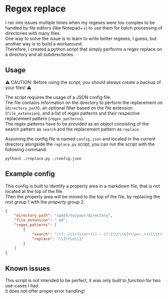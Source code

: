 # Regex replace  

I ran into issues mutliple times when my regexes were too complex to be handled by file editors (like Notepad++) to use them for batch processing of directories with many files.  
One way to solve the issue is to learn to write better regexes, I guess, but another way is to build a workaround.  
Therefore, I created a python script that simply performs a regex replace on a directory and all subdirectories.  

## Usage  

⚠️ CAUTION: Before using the script, you should always create a backup of your files! ⚠️ 

The script requires the usage of a JSON config file.  
The file contains information on the directory to perform the replacement on (`directory_path`), an optional filter based on the file extension (`file_extension`), and a list of regex patterns and their respective replacement pattern (`regex_patterns`).  
The regex patterns have to be provided as an object consisting of the search pattern as `search` and the replacement pattern as `replace`.  

Assuming the config file is named `config.json` and located in the current directory alongside the `replace.py` script, you can run the script with the following command:

```shell
python3 ./replace.py ./config.json
```

## Example config  

This config is built to identify a property area in a markdown file, that is not located at the top of the file.  
Then the property area will be moved to the top of the file, by replacing the _rest_ group 1 with the _property_ group 2.  

```json
{
    "directory_path": "/path/to/your/directory",
    "file_extension": ".md",
    "regex_patterns": [
        {
            "search": "((?:.|\\r|\\n)+?)(---(?:[\\r\\n]+\\w+:.+)+[\\r\\n]+---)",
            "replace": "\\2\r\n\\1"
        }
    ]
}
```

## Known issues  

This script is not intended to be perfect, it was only built to _function_ for two use-cases I had.  
It does not offer proper error handling!  
